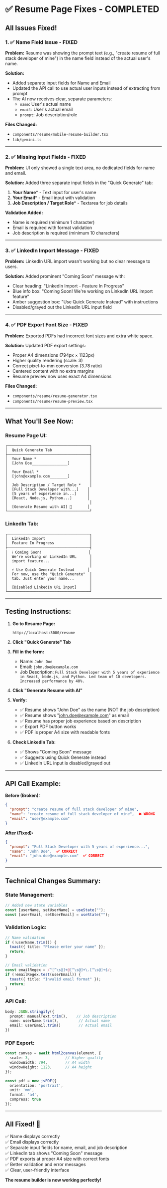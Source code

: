 # ✅ Resume Page Fixes - COMPLETED

## All Issues Fixed!

### 1. ✅ Name Field Issue - FIXED
**Problem:** Resume was showing the prompt text (e.g., "create resume of full stack developer of mine") in the name field instead of the actual user's name.

**Solution:** 
- Added separate input fields for Name and Email
- Updated the API call to use actual user inputs instead of extracting from prompt
- The AI now receives clear, separate parameters:
  - `name`: User's actual name
  - `email`: User's actual email  
  - `prompt`: Job description/role

**Files Changed:**
- `components/resume/mobile-resume-builder.tsx`
- `lib/gemini.ts`

---

### 2. ✅ Missing Input Fields - FIXED
**Problem:** UI only showed a single text area, no dedicated fields for name and email.

**Solution:** Added three separate input fields in the "Quick Generate" tab:
1. **Your Name*** - Text input for user's name
2. **Your Email*** - Email input with validation
3. **Job Description / Target Role*** - Textarea for job details

**Validation Added:**
- Name is required (minimum 1 character)
- Email is required with format validation
- Job description is required (minimum 10 characters)

---

### 3. ✅ LinkedIn Import Message - FIXED
**Problem:** LinkedIn URL import wasn't working but no clear message to users.

**Solution:** Added prominent "Coming Soon" message with:
- Clear heading: "LinkedIn Import - Feature In Progress"
- Blue info box: "Coming Soon! We're working on LinkedIn URL import feature"
- Amber suggestion box: "Use Quick Generate Instead" with instructions
- Disabled/grayed out the LinkedIn URL input field

---

### 4. ✅ PDF Export Font Size - FIXED
**Problem:** Exported PDFs had incorrect font sizes and extra white space.

**Solution:** Updated PDF export settings:
- Proper A4 dimensions (794px × 1123px)
- Higher quality rendering (scale: 3)
- Correct pixel-to-mm conversion (3.78 ratio)
- Centered content with no extra margins
- Resume preview now uses exact A4 dimensions

**Files Changed:**
- `components/resume/resume-generator.tsx`
- `components/resume/resume-preview.tsx`

---

## What You'll See Now:

### Resume Page UI:
```
┌─────────────────────────────────────┐
│  Quick Generate Tab                 │
├─────────────────────────────────────┤
│  Your Name *                        │
│  [John Doe________________]         │
│                                     │
│  Your Email *                       │
│  [john@example.com________]         │
│                                     │
│  Job Description / Target Role *    │
│  [Full Stack Developer with...]    │
│  [5 years of experience in...]     │
│  [React, Node.js, Python...]       │
│                                     │
│  [Generate Resume with AI] 🚀       │
└─────────────────────────────────────┘
```

### LinkedIn Tab:
```
┌─────────────────────────────────────┐
│  LinkedIn Import                    │
│  Feature In Progress                │
├─────────────────────────────────────┤
│  ℹ️ Coming Soon!                     │
│  We're working on LinkedIn URL      │
│  import feature...                  │
│                                     │
│  ⚡ Use Quick Generate Instead      │
│  For now, use the "Quick Generate"  │
│  tab. Just enter your name...       │
│                                     │
│  [Disabled LinkedIn URL Input]      │
└─────────────────────────────────────┘
```

---

## Testing Instructions:

1. **Go to Resume Page:**
   ```
   http://localhost:3000/resume
   ```

2. **Click "Quick Generate" Tab**

3. **Fill in the form:**
   - Name: `John Doe`
   - Email: `john.doe@example.com`
   - Job Description: `Full Stack Developer with 5 years of experience in React, Node.js, and Python. Led team of 10 developers. Increased performance by 40%.`

4. **Click "Generate Resume with AI"**

5. **Verify:**
   - ✅ Resume shows "John Doe" as the name (NOT the job description)
   - ✅ Resume shows "john.doe@example.com" as email
   - ✅ Resume has proper job experience based on description
   - ✅ Export PDF button works
   - ✅ PDF is proper A4 size with readable fonts

6. **Check LinkedIn Tab:**
   - ✅ Shows "Coming Soon" message
   - ✅ Suggests using Quick Generate instead
   - ✅ LinkedIn URL input is disabled/grayed out

---

## API Call Example:

**Before (Broken):**
```json
{
  "prompt": "create resume of full stack developer of mine",
  "name": "create resume of full stack developer of mine",  ❌ WRONG
  "email": "user@example.com"
}
```

**After (Fixed):**
```json
{
  "prompt": "Full Stack Developer with 5 years of experience...",
  "name": "John Doe",  ✅ CORRECT
  "email": "john.doe@example.com"  ✅ CORRECT
}
```

---

## Technical Changes Summary:

### State Management:
```typescript
// Added new state variables
const [userName, setUserName] = useState("");
const [userEmail, setUserEmail] = useState("");
```

### Validation Logic:
```typescript
// Name validation
if (!userName.trim()) {
  toast({ title: "Please enter your name" });
  return;
}

// Email validation
const emailRegex = /^[^\s@]+@[^\s@]+\.[^\s@]+$/;
if (!emailRegex.test(userEmail)) {
  toast({ title: "Invalid email format" });
  return;
}
```

### API Call:
```typescript
body: JSON.stringify({ 
  prompt: manualText.trim(),    // Job description
  name: userName.trim(),         // Actual name
  email: userEmail.trim()        // Actual email
})
```

### PDF Export:
```typescript
const canvas = await html2canvas(element, {
  scale: 3,                // Higher quality
  windowWidth: 794,        // A4 width
  windowHeight: 1123,      // A4 height
});

const pdf = new jsPDF({
  orientation: 'portrait',
  unit: 'mm',
  format: 'a4',
  compress: true
});
```

---

## All Fixed! 🎉

✅ Name displays correctly  
✅ Email displays correctly  
✅ Separate input fields for name, email, and job description  
✅ LinkedIn tab shows "Coming Soon" message  
✅ PDF exports at proper A4 size with correct fonts  
✅ Better validation and error messages  
✅ Clear, user-friendly interface  

**The resume builder is now working perfectly!**
